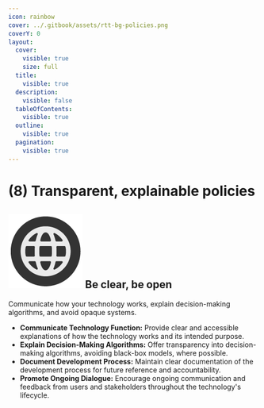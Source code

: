 ```yaml
---
icon: rainbow
cover: ../.gitbook/assets/rtt-bg-policies.png
coverY: 0
layout:
  cover:
    visible: true
    size: full
  title:
    visible: true
  description:
    visible: false
  tableOfContents:
    visible: true
  outline:
    visible: true
  pagination:
    visible: true
---
```


# (8) Transparent, explainable policies

## <img src="../.gitbook/assets/icon-w-inclusive.png" alt="https://www.notion.so/icons/forward_lightgray.svg" data-size="line"> **Be clear, be open**

Communicate how your technology works, explain decision-making algorithms, and avoid opaque systems.

* **Communicate Technology Function:** Provide clear and accessible explanations of how the technology works and its intended purpose.
* **Explain Decision-Making Algorithms:** Offer transparency into decision-making algorithms, avoiding black-box models, where possible.
* **Document Development Process:** Maintain clear documentation of the development process for future reference and accountability.
* **Promote Ongoing Dialogue:** Encourage ongoing communication and feedback from users and stakeholders throughout the technology's lifecycle.
